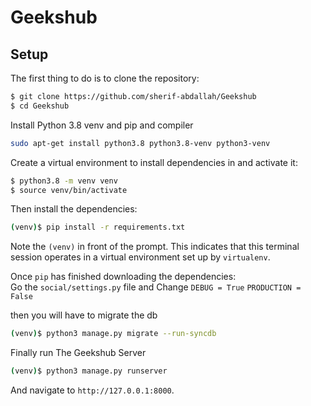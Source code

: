 # Geekshub

## Setup

The first thing to do is to clone the repository:

```sh
$ git clone https://github.com/sherif-abdallah/Geekshub
$ cd Geekshub
```
Install Python 3.8 venv and pip and compiler

```sh
sudo apt-get install python3.8 python3.8-venv python3-venv
```

Create a virtual environment to install dependencies in and activate it:

```sh
$ python3.8 -m venv venv
$ source venv/bin/activate
```

Then install the dependencies:

```sh
(venv)$ pip install -r requirements.txt
```
Note the `(venv)` in front of the prompt. This indicates that this terminal
session operates in a virtual environment set up by `virtualenv`.

Once `pip` has finished downloading the dependencies: <br>
Go the `social/settings.py` file and Change  `DEBUG = True` `PRODUCTION = False`

then you will have to migrate the db


```sh
(venv)$ python3 manage.py migrate --run-syncdb
```
Finally run The Geekshub Server
```sh
(venv)$ python3 manage.py runserver
```
And navigate to `http://127.0.0.1:8000`.
